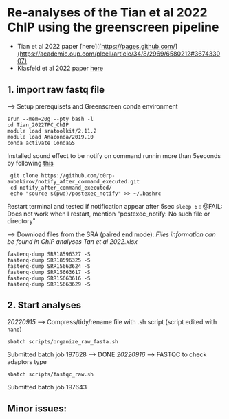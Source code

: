 # Re-analyses of the Tian et al 2022 ChIP using the greenscreen pipeline
- Tian et al 2022 paper [here]([https://pages.github.com/](https://academic.oup.com/plcell/article/34/8/2969/6580212#367433007)
- Klasfeld et al 2022 paper [here](https://www.biorxiv.org/content/10.1101/2022.02.27.482177v1)

## 1. import raw fastq file ##
--> Setup prerequisets and Greenscreen conda environment
```
srun --mem=20g --pty bash -l
cd Tian_2022TPC_ChIP
module load sratoolkit/2.11.2
module load Anaconda/2019.10
conda activate CondaGS
```
Installed sound effect to be notify on command runnin more than 5seconds by following [this](https://github.com/c0rp-aubakirov/notify_after_command_executed/)
```
 git clone https://github.com/c0rp-aubakirov/notify_after_command_executed.git
 cd notify_after_command_executed/
 echo "source $(pwd)/postexec_notify" >> ~/.bashrc
 ```
 Restart terminal and tested if notification appear after 5sec ```sleep 6``` : 
 @FAIL:  Does not work when I restart, mention "postexec_notify: No such file or directory"
 
--> Download files from the SRA (paired end mode):
*Files information can be found in ChIP analyses Tan et al 2022.xlsx*
```
fasterq-dump SRR18596327 -S
fasterq-dump SRR18596325 -S
fasterq-dump SRR15663624 -S
fasterq-dump SRR15663617 -S
fasterq-dump SRR15663616 -S
fasterq-dump SRR15663629 -S
```
## 2. Start analyses ##
*20220915*
--> Compress/tidy/rename file with .sh script (script edited with ```nano```)
```
sbatch scripts/organize_raw_fasta.sh
```
Submitted batch job 197628 --> DONE
*20220916*
--> FASTQC to check adaptors type
```
sbatch scripts/fastqc_raw.sh
```
Submitted batch job 197643



Minor issues:
- 
